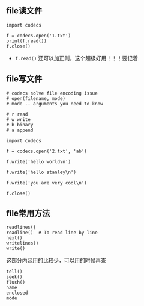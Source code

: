 ## file读文件

```
import codecs

f = codecs.open('1.txt')
print(f.read())
f.close()
```

* `f.read()` 还可以加正则，这个超级好用！！！要记着


## file写文件

```
# codecs solve file encoding issue
# open(filename, mode)
# mode -- arguments you need to know

# r read
# w write
# b binary
# a append

import codecs

f = codecs.open('2.txt', 'ab')

f.write('hello world\n')

f.write('hello stanley\n')

f.write('you are very cool\n')

f.close()
```


## file常用方法

```
readlines()
readline()  # To read line by line
next()
writelines()
write()
```

这部分内容用的比较少，可以用的时候再查

```
tell()
seek()
flush()
name
enclosed
mode
```

## 